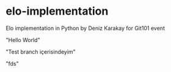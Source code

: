 # elo-implementation

Elo implementation in Python by Deniz Karakay for Git101 event

"Hello World"

"Test branch içerisindeyim"

"fds"

